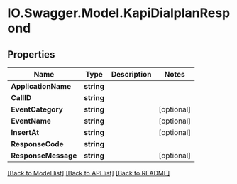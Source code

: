 # IO.Swagger.Model.KapiDialplanRespond
## Properties

Name | Type | Description | Notes
------------ | ------------- | ------------- | -------------
**ApplicationName** | **string** |  | 
**CallID** | **string** |  | 
**EventCategory** | **string** |  | [optional] 
**EventName** | **string** |  | [optional] 
**InsertAt** | **string** |  | [optional] 
**ResponseCode** | **string** |  | 
**ResponseMessage** | **string** |  | [optional] 

[[Back to Model list]](../README.md#documentation-for-models) [[Back to API list]](../README.md#documentation-for-api-endpoints) [[Back to README]](../README.md)

